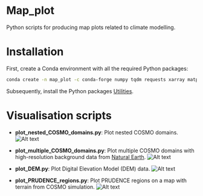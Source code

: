 # Map_plot
Python scripts for producing map plots related to climate modelling.

# Installation

First, create a Conda environment with all the required Python packages:

```bash
conda create -n map_plot -c conda-forge numpy tqdm requests xarray matplotlib cartopy pyproj cmcrameri shapely pyinterp
```

Subsequently, install the Python packages [Utilities](https://github.com/ChristianSteger/Utilities).

# Visualisation scripts

- **plot_nested_COSMO_domains.py**: Plot nested COSMO domains.
![Alt text](https://github.com/ChristianSteger/Media/blob/master/COSMO_nested_domains.png?raw=true "Output example")

- **plot_multiple_COSMO_domains.py**: Plot multiple COSMO domains with high-resolution background data from [Natural Earth](https://www.naturalearthdata.com).
![Alt text](https://github.com/ChristianSteger/Media/blob/master/COSMO_domains_new.png?raw=true "Output example")

- **plot_DEM.py**: Plot Digital Elevation Model (DEM) data.
![Alt text](https://github.com/ChristianSteger/Media/blob/master/DEM_map_plot.png?raw=true "Output example")

- **plot_PRUDENCE_regions.py**: Plot PRUDENCE regions on a map with terrain from COSMO simulation.
![Alt text](https://github.com/ChristianSteger/Media/blob/master/PRUDENCE_regions_map.png?raw=true "Output example")